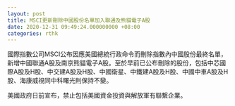 ```yaml
---
layout: post
title: MSCI更新刪除中國股份名單加入聯通及熊貓電子A股
date: 2020-12-31 09:49:24.000000000 +08:00
categories: rthk
---
```


國際指數公司MSCI公布因應美國總統行政命令而刪除指數內中國股份最終名單，新增中國聯通A股及南京熊貓電子A股。至於早前已公布刪除的股份，包括中芯國際A股及H股、中交建A股及H股、中國衛星、中鐵建A股及H股、中國中車A股及H股、海康威視同中科曙光則保持不變。

美國政府日前宣布，禁止包括美國資金投資與解放軍有聯繫企業。
